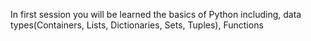 
In first session you will be learned the basics of Python including, data types(Containers, Lists, Dictionaries, Sets, Tuples), Functions
